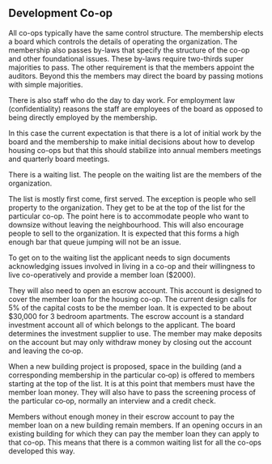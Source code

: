 ## Development Co-op

All co-ops typically have the same control structure.  The membership elects a board which controls the details of operating the organization. The membership also passes by-laws that specify the structure of the co-op and other foundational issues.  These by-laws require two-thirds super majorities to pass.  The other requirement is that the members appoint the auditors.  Beyond this the members may direct the board by passing motions with simple majorities.  

There is also staff who do the day to day work.  For employment law (confidentiality) reasons the staff are employees of the board as opposed to being directly employed by the membership.

In this case the current expectation is that there is a lot of initial work by the board and the membership to make initial decisions about how to develop housing co-ops but that this should stabilize into annual members meetings and quarterly board meetings.

There is a waiting list.  The people on the waiting list are the members of the organization.  

The list is mostly first come, first served.  The exception is people who sell property to the organization.  They get to be at the top of the list for the particular co-op.  The point here is to accommodate people who want to downsize without leaving the neighbourhood.  This will also encourage people to sell to the organization.  It is expected that this forms a high enough bar that queue jumping will not be an issue.

To get on to the waiting list the applicant needs to sign documents acknowledging issues involved in living in a co-op and their willingness to live co-operatively and provide a member loan ($2000).

They will also need to open an escrow account.  This account is designed to cover the member loan for the housing co-op.  The current design calls for 5% of the capital costs to be the member loan.  It is expected to be about $30,000 for 3 bedroom apartments.  The escrow account is a standard investment account all of which belongs to the applicant.  The board determines the investment supplier to use.  The member may make deposits on the account but may only withdraw money by closing out the account and leaving the co‑op.

When a new building project is proposed, space in the building (and a corresponding membership in the particular co‑op) is offered to members starting at the top of the list.  It is at this point that members must have the member loan money.  They will also have to pass the screening process of the particular co‑op, normally an interview and a credit check.

Members without enough money in their escrow account to pay the member loan on a new building remain members.  If an opening occurs in an existing building for which they can pay the member loan they can apply to that co-op.  This means that there is a common waiting list for all the co-ops developed this way.

 